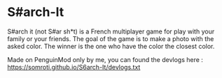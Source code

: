 # S#arch-It
S#arch it (not S#ar sh*t) is a French multiplayer game for play with your family or your friends.
The goal of the game is to make a photo with the asked color. The winner is the one who have the color the closest color.

Made on PenguinMod only by me, you can found the devlogs here : https://somroti.github.io/S6arch-It/devlogs.txt

